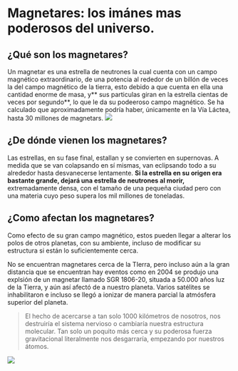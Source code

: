 # Magnetares: los imánes mas poderosos del universo.
## ¿Qué son los magnetares?
Un magnetar es una estrella de neutrones la cual cuenta con un campo magnético extraordinario, de una potencia al rededor de un billón de veces la del campo magnético de la tierra, esto debido a que cuenta en ella una cantidad enorme de masa, y** sus particulas giran en la estrella cientas de veces por segundo**, lo que le da su podeeroso campo magnético.
Se ha calculado que aproximadamente podría haber, únicamente en la Vía Láctea, hasta 30 millones de magnetars.
![](https://supercurioso.com/wp-content/uploads/2018/04/magnetares-2.jpg)

##  ¿De dónde vienen los magnetares?
Las estrellas, en su fase final, estallan y se convierten en supernovas. A medida que se van colapsando en sí mismas, van eclipsando todo a su alrededor hasta desvanecerse lentamente. **Si la estrella en su origen era bastante grande, dejará una estrella de neutrones al morir,** extremadamente densa, con el tamaño de una pequeña ciudad pero con una materia cuyo peso supera los mil millones de toneladas. 


## ¿Como afectan los magnetares?
Como efecto de su gran campo magnético, estos pueden llegar a alterar los polos de otros planetas, con su ambiente, incluso de modificar su estructura si están lo suficientemente cerca.

 No se encuentran magnetares cerca de la TIerra, pero incluso aún a la gran distancia que se encuentran hay eventos como en 2004 se produjo una explsión de un magnetar llamado SGR 1806-20, situada a 50.000 años luz de la Tierra, y aún así afectó de a nuestro planeta. Varios satélites se inhabilitaron e incluso se llegó a ionizar de manera parcial la atmósfera superior del planeta.

> El hecho de acercarse a tan solo 1000 kilómetros de nosotros, nos destruiría el sistema nervioso o cambiaría nuestra estructura molecular. Tan solo un poquito más cerca y su poderosa fuerza gravitacional literalmente nos desgarraría, empezando por nuestros átomos.

![](https://2.bp.blogspot.com/-YXjUI5uW_b0/VGyg0j6-rzI/AAAAAAAAAww/pl-2P8VVIO0/s1600/Spaghettification.jpeg)

